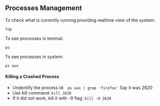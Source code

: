 ## Processes Management
To check what is currently running providing realtime view of the system:
```
top
```
To see processes in teminal:
```
ps
```
To see processes in system:
```
ps aux
```
#### Killing a Crashed Process
- Undentify the process id: ``` ps aux | grep 'firefox'``` Say it was 2620
- Use kill command: ```kill 2620```
- If it did not work, kill it with -9 flag: ```kill -9 2620```
